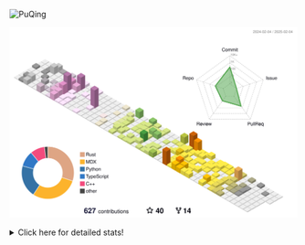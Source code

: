 ![PuQing](https://user-images.githubusercontent.com/27223114/171565019-9a56fae6-b08b-421f-99db-7e830da42371.png)

![](./profile-3d-contrib/profile-season-animate.svg)

<details>
<summary>Click here for detailed stats!</summary>

<!--START_SECTION:waka-->
![Lines of code](https://img.shields.io/badge/From%20Hello%20World%20I%27ve%20Written-1.7%20million%20lines%20of%20code-blue)

**🐱 My GitHub Data** 

> 📦 417.6 kB Used in GitHub's Storage 
 > 
> 🏆 6 Contributions in the Year 2025
 > 
> 🚫 Not Opted to Hire
 > 
> 📜 37 Public Repositories 
 > 
> 🔑 33 Private Repositories 
 > 
**I'm an Early 🐤** 

```text
🌞 Morning                758 commits         ██░░░░░░░░░░░░░░░░░░░░░░░   08.46 % 
🌆 Daytime                3996 commits        ███████████░░░░░░░░░░░░░░   44.60 % 
🌃 Evening                2027 commits        ██████░░░░░░░░░░░░░░░░░░░   22.62 % 
🌙 Night                  2179 commits        ██████░░░░░░░░░░░░░░░░░░░   24.32 % 
```


📊 **This Week I Spent My Time On** 

```text
💬 Programming Languages: 
Swift                    4 hrs 8 mins        ███████████████░░░░░░░░░░   61.38 % 
Other                    51 mins             ███░░░░░░░░░░░░░░░░░░░░░░   12.74 % 
PPTMan                   33 mins             ██░░░░░░░░░░░░░░░░░░░░░░░   08.26 % 
Reading Paper            29 mins             ██░░░░░░░░░░░░░░░░░░░░░░░   07.24 % 
Communicating            22 mins             █░░░░░░░░░░░░░░░░░░░░░░░░   05.65 % 

🔥 Editors: 
Xcode                    4 hrs 23 mins       ████████████████░░░░░░░░░   65.25 % 
MicrosoftPowerPoint      33 mins             ██░░░░░░░░░░░░░░░░░░░░░░░   08.26 % 
Zotero                   29 mins             ██░░░░░░░░░░░░░░░░░░░░░░░   07.24 % 
Mail                     22 mins             █░░░░░░░░░░░░░░░░░░░░░░░░   05.65 % 
Telegram                 19 mins             █░░░░░░░░░░░░░░░░░░░░░░░░   04.90 % 

💻 Operating System: 
Mac                      6 hrs 44 mins       █████████████████████████   100.00 % 
```


<!--END_SECTION:waka-->
</details>
